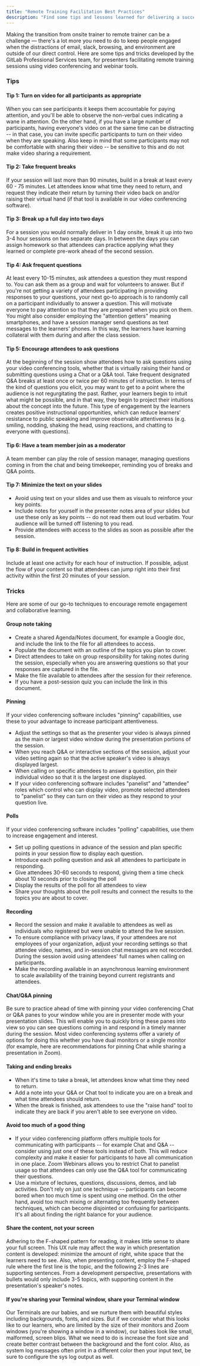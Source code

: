 ```yaml
---
title: "Remote Training Facilitation Best Practices"
description: "Find some tips and lessons learned for delivering a successful GitLab remote training ."
---
```


Making the transition from onsite trainer to remote trainer can be a challenge — there's a lot more you need to do to keep people engaged when the distractions of email, slack, browsing, and environment are outside of our direct control. Here are some tips and tricks developed by the GitLab Professional Services team, for presenters facilitating remote training sessions using video conferencing and webinar tools.

### Tips

#### Tip 1: Turn on video for all participants as appropriate

When you can see participants it keeps them accountable for paying attention, and you'll be able to observe the non-verbal cues indicating a wane in attention. On the other hand, if you have a large number of participants, having everyone's video on at the same time can be distracting -- in that case, you can invite specific participants to turn on their video when they are speaking. Also keep in mind that some participants may not be comfortable with sharing their video -- be sensitive to this and do not make video sharing a requirement.

#### Tip 2: Take frequent breaks

If your session will last more than 90 minutes, build in a break at least every 60 - 75 minutes. Let attendees know what time they need to return, and request they indicate their return by turning their video back on and/or raising their virtual hand (if that tool is available in our video conferencing software).

#### Tip 3: Break up a full day into two days

For a session you would normally deliver in 1 day onsite, break it up into two 3-4 hour sessions on two separate days. In between the days you can assign homework so that attendees can practice applying what they learned or complete pre-work ahead of the second session.

#### Tip 4: Ask frequent questions

At least every 10-15 minutes, ask attendees a question they must respond to. You can ask them as a group and wait for volunteers to answer. But if you're not getting a variety of attendees participating in providing responses to your questions, your next go-to approach is to randomly call on a participant individually to answer a question. This will motivate everyone to pay attention so that they are prepared when you pick on them. You might also consider employing the "attention getters" meaning smartphones, and have a session manager send questions as text messages to the learners' phones. In this way, the learners have learning collateral with them during and after the class session.

#### Tip 5: Encourage attendees to ask questions

At the beginning of the session show attendees how to ask questions using your video conferencing tools, whether that is virtually raising their hand or submitting questions using a Chat or a Q&A tool. Take frequent designated Q&A breaks at least once or twice per 60 minutes of instruction. In terms of the kind of questions you elicit, you may want to get to a point where the audience is not regurgitating the past. Rather, your learners begin to intuit what might be possible, and in that way, they begin to project their intuitions about the concept into the future. This type of engagement by the learners creates positive instructional opportunities, which can reduce learners' resistance to public speaking and improve observable attentiveness (e.g. smiling, nodding, shaking the head, using reactions, and chatting to everyone with questions).

#### Tip 6: Have a team member join as a moderator

A team member can play the role of session manager, managing questions coming in from the chat and being timekeeper, reminding you of breaks and Q&A points.

#### Tip 7: Minimize the text on your slides

- Avoid using text on your slides and use them as visuals to reinforce your key points.
- Include notes for yourself in the presenter notes area of your slides but use these only as key points -- do not read them out loud verbatim. Your audience will be turned off listening to you read.
- Provide attendees with access to the slides as soon as possible after the session.

#### Tip 8: Build in frequent activities

Include at least one activity for each hour of instruction. If possible, adjust the flow of your content so that attendees can jump right into their first activity within the first 20 minutes of your session.

### Tricks

Here are some of our go-to techniques to encourage remote engagement and collaborative learning.

#### Group note taking

- Create a shared Agenda/Notes document, for example a Google doc, and include the link to the file for all attendees to access.
- Populate the document with an outline of the topics you plan to cover.
- Direct attendees to take on group responsibility for taking notes during the session, especially when you are answering questions so that your responses are captured in the file.
- Make the file available to attendees after the session for their reference.
- If you have a post-session quiz you can include the link in this document.

#### Pinning

If your video conferencing software includes "pinning" capabilities, use these to your advantage to increase participant attentiveness.

- Adjust the settings so that as the presenter your video is always pinned as the main or largest video window during the presentation portions of the session.
- When you reach Q&A or interactive sections of the session, adjust your video setting again so that the active speaker's video is always displayed largest.
- When calling on specific attendees to answer a question, pin their individual video so that it is the largest one displayed.
- If your video conferencing software includes "panelist" and "attendee" roles which control who can display video, promote selected attendees to "panelist" so they can turn on their video as they respond to your question live.

#### Polls

If your video conferencing software includes "polling" capabilities, use them to increase engagement and interest.

- Set up polling questions in advance of the session and plan specific points in your session flow to display each question.
- Introduce each polling question and ask all attendees to participate in responding.
- Give attendees 30-60 seconds to respond, giving them a time check about 10 seconds prior to closing the poll
- Display the results of the poll for all attendees to view
- Share your thoughts about the poll results and connect the results to the topics you are about to cover.

#### Recording

- Record the session and make it available to attendees as well as individuals who registered but were unable to attend the live session.
- To ensure compliance with privacy laws, if your attendees are not employees of your organization, adjust your recording settings so that attendee video, names, and in-session chat messages are not recorded. During the session avoid using attendees' full names when calling on participants.
- Make the recording available in an asynchronous learning environment to scale availability of the training beyond current registrants and attendees.

#### Chat/Q&A pinning

Be sure to practice ahead of time with pinning your video conferencing Chat or Q&A panes to your window while you are in presenter mode with your presentation slides. This will enable you to quickly bring these panes into view so you can see questions coming in and respond in a timely manner during the session. Most video conferencing systems offer a variety of options for doing this whether you have dual monitors or a single monitor (for example, here are recommendations for pinning Chat while sharing a presentation in Zoom).

#### Taking and ending breaks

- When it's time to take a break, let attendees know what time they need to return.
- Add a note into your Q&A or Chat tool to indicate you are on a break and what time attendees should return.
- When the break is finished, ask attendees to use the "raise hand" tool to indicate they are back if you aren't able to see everyone on video.

#### Avoid too much of a good thing

- If your video conferencing platform offers multiple tools for communicating with participants -- for example Chat and Q&A -- consider using just one of these tools instead of both. This will reduce complexity and make it easier for participants to have all communication in one place. Zoom Webinars allows you to restrict Chat to panelist usage so that attendees can only use the Q&A tool for communicating their questions.
- Use a mixture of lectures, questions, discussions, demos, and lab activities. Don't rely on just one technique -- participants can become bored when too much time is spent using one method. On the other hand, avoid too much mixing or alternating too frequently between techniques, which can become disjointed or confusing for participants. It's all about finding the right balance for your audience.

#### Share the content, not your screen

Adhering to the F-shaped pattern for reading, it makes little sense to share your full screen. This UX rule may affect the way in which presentation content is developed: minimize the amount of right, white space that the learners need to see. Also, when presenting content, employ the F-shaped rule where the first line is the topic, and the following 2-3 lines are supporting sentences. From a development perspective, presentations with bullets would only include 3-5 topics, with supporting content in the presentation's speaker's notes.

#### If you're sharing your Terminal window, share your Terminal window

Our Terminals are our babies, and we nurture them with beautiful styles including backgrounds, fonts, and sizes. But if we consider what this looks like to our learners, who are limited by the size of their monitors and Zoom windows (you're showing a window in a window), our babies look like small, malformed, screen blips. What we need to do is increase the font size and create better contrast between the background and the font color. Also, as system log messages often print in a different color then your input text, be sure to configure the sys log output as well.
